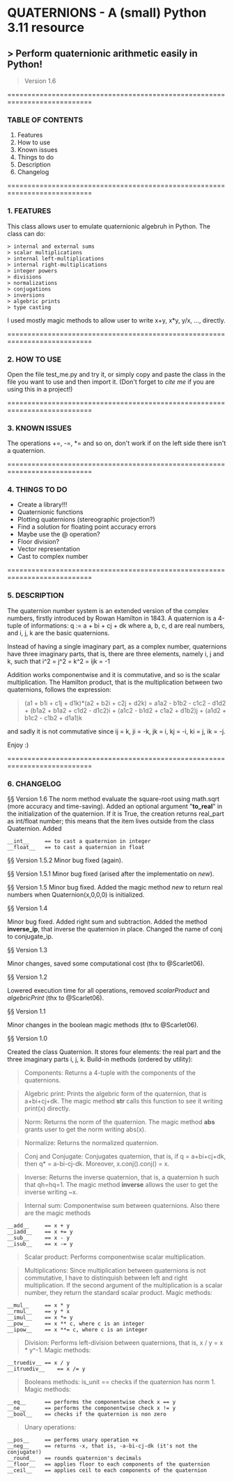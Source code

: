# QUATERNIONS - A (small) Python 3.11 resource
## > Perform quaternionic arithmetic easily in Python!
> Version 1.6

===========================================================================

### TABLE OF CONTENTS 

1. Features
2. How to use
3. Known issues
4. Things to do
5. Description
6. Changelog

===========================================================================

### 1. FEATURES

This class allows user to emulate quaternionic algebruh in Python. The class can do:

	> internal and external sums
	> scalar multiplications
	> internal left-multiplications
	> internal right-multiplications
	> integer powers
	> divisions
	> normalizations
	> conjugations
	> inversions
	> algebric prints
	> type casting

I used mostly magic methods to allow user to write x+y, x*y, y/x, ..., directly.

===========================================================================

### 2. HOW TO USE

Open the file test_me.py and try it, or simply copy and paste the class in the file you want to use and then import it. (Don't forget to _cite me_ if you are using this in a project!)

===========================================================================

### 3. KNOWN ISSUES

The operations +=, -=, *= and so on, don't work if on the left side there isn't a quaternion.

===========================================================================

### 4. THINGS TO DO

+ Create a library!!!
+ Quaternionic functions
+ Plotting quaternions (stereographic projection?)
+ Find a solution for floating point accuracy errors
+ Maybe use the @ operation?
+ Floor division?
+ Vector representation
+ Cast to complex number

===========================================================================

### 5. DESCRIPTION

The quaternion number system is an extended version of the complex numbers, firstly introduced by Rowan Hamilton in 1843. A quaternion is a 4-tuple of informations:
	q := a + bi + cj + dk
where a, b, c, d are real numbers, and i, j, k are the basic quaternions.

Instead of having a single imaginary part, as a complex number, quaternions have three imaginary parts, that is, there are three elements, namely i, j and k, such that
	i^2 = j^2 = k^2 = ijk = -1

Addition works componentwise and it is commutative, and so is the scalar multiplication.
The Hamilton product, that is the multiplication between two quaternions, follows the expression:

 > (a1 + b1i + c1j + d1k)*(a2 + b2i + c2j + d2k) = 
	a1a2 - b1b2 - c1c2 - d1d2
	+ (b1a2 + b1a2 + c1d2 - d1c2)i
	+ (a1c2 - b1d2 + c1a2 + d1b2)j
	+ (a1d2 + b1c2 - c1b2 + d1a1)k

and sadly it is not commutative since ij = k, ji = -k, jk = i, kj = -i, ki = j, ik = -j.

Enjoy :)

===========================================================================

### 6. CHANGELOG

§§ Version 1.6
The norm method evaluate the square-root using math.sqrt (more accuracy and time-saving).
Added an optional argument "__to_real__" in the initialization of the quaternion. If it is True, the creation returns real_part as int/float number; this means that the item lives outside from the class Quaternion. 
Added

	__int__ 	== to cast a quaternion in integer
 	__float__ 	== to cast a quaternion in float


§§ Version 1.5.2
Minor bug fixed (again).

§§ Version 1.5.1
Minor bug fixed (arised after the implementatio on _new_).

§§ Version 1.5
Minor bug fixed. Added the magic method _new_ to return real numbers when Quaternion(x,0,0,0) is initialized.

§§ Version 1.4

Minor bug fixed. Added right sum and subtraction. Added the method __inverse_ip__, that inverse the quaternion in place. Changed the name of conj to conjugate_ip.

§§ Version 1.3

Minor changes, saved some computational cost (thx to @Scarlet06).

§§ Version 1.2

Lowered execution time for all operations, removed _scalarProduct_ and _algebricPrint_ (thx to @Scarlet06).

§§ Version 1.1

Minor changes in the boolean magic methods (thx to @Scarlet06).

§§ Version 1.0

Created the class Quaternion. It stores four elements: the real part and the three imaginary parts i, j, k.
Build-in methods (ordered by utility):

> Components:
Returns a 4-tuple with the components of the quaternions.

> Algebric print:
Prints the algebric form of the quaternion, that is a+bi+cj+dk. The magic method __str__ calls this function to see it writing print(x) directly.

> Norm:
Returns the norm of the quaternion. The magic method __abs__ grants user to get the norm writing abs(x).

> Normalize:
Returns the normalized quaternion.

> Conj and Conjugate:
Conjugates quaternion, that is, if q = a+bi+cj+dk, then q* = a-bi-cj-dk. Moreover, x.conj().conj() = x.

> Inverse:
Returns the inverse quaternion, that is, a quaternion h such that qh=hq=1. The magic method __inverse__ allows the user to get the inverse writing ~x.

> Internal sum:
Componentwise sum between quaternions. Also there are the magic methods

	__add__ 	== x + y
 	__iadd__ 	== x += y
 	__sub__ 	== x - y
	__isub__	== x -= y

> Scalar product:
Performs componentwise scalar multiplication.

> Multiplications:
Since multiplication between quaternions is not commutative, I have to distinquish between left and right multiplication. If the second argument of the multiplication is a scalar number, they return the standard scalar product. Magic methods:

	__mul__		== x * y
	__rmul__	== y * x
	__imul__	== x *= y
	__pow__		== x ** c, where c is an integer
	__ipow__	== x **= c, where c is an integer

> Division:
Performs left-division between quaternions, that is, x / y = x * y^-1. Magic methods:

	__truediv__	== x / y
	__itruediv__	== x /= y

> Booleans methods:
is_unit		== checks if the quaternion has norm 1. Magic methods:

	__eq__		== performs the componentwise check x == y
	__ne__		== performs the componentwise check x != y
	__bool__	== checks if the quaternion is non zero

> Unary operations:

	__pos__		== performs unary operation +x
	__neg__		== returns -x, that is, -a-bi-cj-dk (it's not the conjugate!)
	__round__	== rounds quaternion's decimals
	__floor__	== applies floor to each components of the quaternion
	__ceil__	== applies ceil to each components of the quaternion

